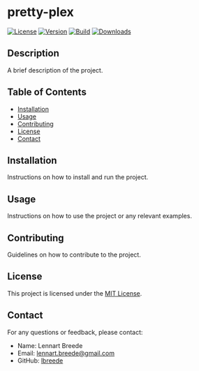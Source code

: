 # pretty-plex

[![License](https://img.shields.io/badge/license-MIT-blue.svg)](LICENSE)
[![Version](https://img.shields.io/badge/version-1.0.0-brightgreen.svg)]()
[![Build](https://img.shields.io/badge/build-passing-brightgreen.svg)]()
[![Downloads](https://img.shields.io/badge/downloads-100%2B-blueviolet.svg)]()


## Description

A brief description of the project.

## Table of Contents

- [Installation](#installation)
- [Usage](#usage)
- [Contributing](#contributing)
- [License](#license)
- [Contact](#contact)

## Installation

Instructions on how to install and run the project.

## Usage

Instructions on how to use the project or any relevant examples.

## Contributing

Guidelines on how to contribute to the project.

## License

This project is licensed under the [MIT License](LICENSE).

## Contact

For any questions or feedback, please contact:

- Name: Lennart Breede
- Email: lennart.breede@gmail.com
- GitHub: [lbreede](https://github.com/lbreede)

